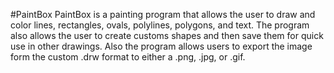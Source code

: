#PaintBox
PaintBox is a painting program that allows the user to draw and color lines, rectangles, ovals, polylines, polygons, and text. The program also allows the user to create customs shapes and then save them for quick use in other drawings. Also the program allows users to export the image form the custom .drw format to either a .png, .jpg, or .gif.